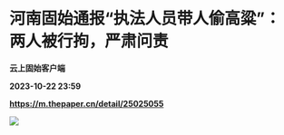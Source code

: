 # 河南固始通报“执法人员带人偷高粱”：两人被行拘，严肃问责
**云上固始客户端**

**2023-10-22 23:59**

**https://m.thepaper.cn/detail/25025055**

![](https://imagecloud.thepaper.cn/thepaper/image/275/216/121.png)